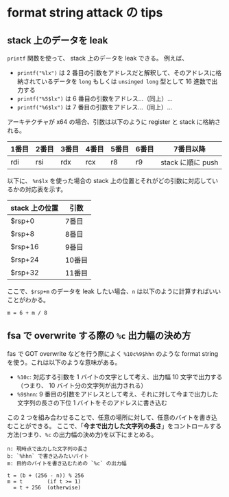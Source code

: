 # format string attack の tips
## stack 上のデータを leak
`printf` 関数を使って、 stack 上のデータを leak できる。 例えば、

- `printf("%lx")` は 2 番目の引数をアドレスだと解釈して、そのアドレスに格納されているデータを `long` もしくは `unsinged long` 型として 16 進数で出力する
- `printf("%5$lx")` は 6 番目の引数をアドレス...（同上）...
- `printf("%6$lx")` は 7 番目の引数をアドレス...（同上）...

アーキテクチャが x64 の場合、引数は以下のように register と stack に格納される。

|1番目|2番目|3番目|4番目|5番目|6番目|7番目以降|
|-|-|-|-|-|-|-|
|rdi|rsi|rdx|rcx|r8|r9|stack に順に push|

以下に、 `%n$lx` を使った場合の stack 上の位置とそれがどの引数に対応しているかの対応表を示す。

|stack 上の位置|引数|
|-|-|
|$rsp+0|7番目|
|$rsp+8|8番目|
|$rsp+16|9番目|
|$rsp+24|10番目|
|$rsp+32|11番目|

ここで、`$rsp+m` のデータを leak したい場合、`n` は以下のように計算すればいいことがわかる。

```
m = 6 + m / 8
```

## fsa で overwrite する際の `%c` 出力幅の決め方
fas で GOT overwrite などを行う際によく `%10c%9$hhn` のような format string を使う。これは以下のような意味がある。

- `%10c`: 対応する引数を 1 バイトの文字として考え、出力幅 10 文字で出力する （つまり、 10 バイト分の文字列が出力される）
- `%9$hnn`: 9 番目の引数をアドレスとして考え、それに対して今まで出力した文字列の長さの下位 1 バイトをそのアドレスに書き込む

この 2 つを組み合わせることで、任意の場所に対して、任意のバイトを書き込むことができる。
ここで、「**今まで出力した文字列の長さ**」をコントロールする方法(つまり、`%c` の出力幅の決め方)を以下にまとめる。

```
n: 現時点で出力した文字列の長さ
b: `%hhn` で書き込みたいバイト
m: 目的のバイトを書き込むための `%c` の出力幅

t = (b + (256 - n)) % 256
m = t        (if t >= 1)
  = t + 256  (otherwise)
```
